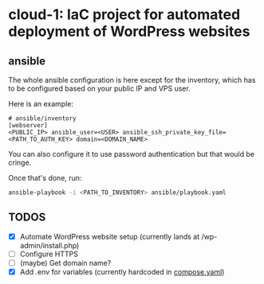 # cloud-1: IaC project for automated deployment of WordPress websites
## ansible 
The whole ansible configuration is here except for the inventory, which has to be configured based on your public IP and VPS user.

Here is an example:
```
# ansible/inventory
[webserver]
<PUBLIC_IP> ansible_user=<USER> ansible_ssh_private_key_file=<PATH_TO_AUTH_KEY> domain=<DOMAIN_NAME>
```
You can also configure it to use password authentication but that would be cringe.

Once that's done, run:
```sh
ansible-playbook -i <PATH_TO_INVENTORY> ansible/playbook.yaml
```

## TODOS

- [X] Automate WordPress website setup (currently lands at /wp-admin/install.php)
- [ ] Configure HTTPS
- [ ] (maybe) Get domain name?
- [X] Add .env for variables (currently hardcoded in [compose.yaml](compose.yaml))
